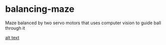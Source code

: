 # balancing-maze

Maze balanced by two servo motors that uses computer vision to guide ball through it

[alt text](pic.png)
